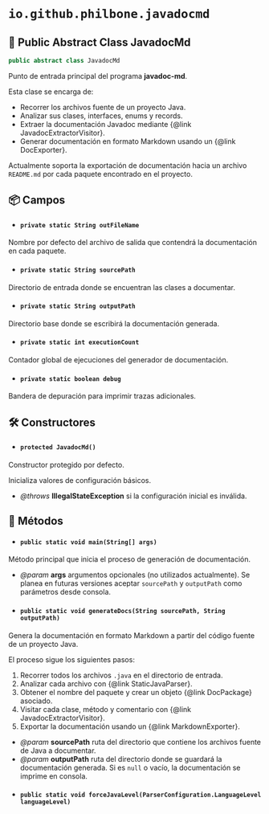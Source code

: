 # `io.github.philbone.javadocmd`

## 📕 Public Abstract Class JavadocMd

```java
public abstract class JavadocMd
```
Punto de entrada principal del programa <b>javadoc-md</b>.
<p>
Esta clase se encarga de:
<ul>
<li>Recorrer los archivos fuente de un proyecto Java.</li>
<li>Analizar sus clases, interfaces, enums y records.</li>
<li>Extraer la documentación Javadoc mediante
{@link JavadocExtractorVisitor}.</li>
<li>Generar documentación en formato Markdown usando un
{@link DocExporter}.</li>
</ul>

<p>
Actualmente soporta la exportación de documentación hacia un archivo
<code>README.md</code> por cada paquete encontrado en el proyecto.</p>

## 📦 Campos

- #### `private static String outFileName`
Nombre por defecto del archivo de salida que contendrá la documentación
en cada paquete.

- #### `private static String sourcePath`
Directorio de entrada donde se encuentran las clases a documentar.

- #### `private static String outputPath`
Directorio base donde se escribirá la documentación generada.

- #### `private static int executionCount`
Contador global de ejecuciones del generador de documentación.

- #### `private static boolean debug`
Bandera de depuración para imprimir trazas adicionales.

## 🛠️ Constructores

- #### `protected JavadocMd()`
Constructor protegido por defecto.
<p>
Inicializa valores de configuración básicos.

- *@throws* **IllegalStateException** si la configuración inicial es inválida.
## 🧮 Métodos

- #### `public static void main(String[] args)`
Método principal que inicia el proceso de generación de documentación.

- *@param* **args** argumentos opcionales (no utilizados actualmente). Se planea
en futuras versiones aceptar <code>sourcePath</code> y
<code>outputPath</code> como parámetros desde consola.
- #### `public static void generateDocs(String sourcePath, String outputPath)`
Genera la documentación en formato Markdown a partir del código fuente de
un proyecto Java.
<p>
El proceso sigue los siguientes pasos:
<ol>
<li>Recorrer todos los archivos <code>.java</code> en el directorio de
entrada.</li>
<li>Analizar cada archivo con {@link StaticJavaParser}.</li>
<li>Obtener el nombre del paquete y crear un objeto {@link DocPackage}
asociado.</li>
<li>Visitar cada clase, método y comentario con
{@link JavadocExtractorVisitor}.</li>
<li>Exportar la documentación usando un {@link MarkdownExporter}.</li>
</ol>

- *@param* **sourcePath** ruta del directorio que contiene los archivos fuente de
Java a documentar.
- *@param* **outputPath** ruta del directorio donde se guardará la documentación
generada. Si es <code>null</code> o vacío, la documentación se imprime en
consola.
- #### `public static void forceJavaLevel(ParserConfiguration.LanguageLevel languageLevel)`
